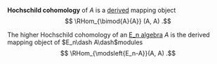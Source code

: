  **Hochschild cohomology** of $A$ is a [derived](derived) mapping object 
$$
\RHom_{\bimod{A}{A}} (A, A)
.$$ 

The higher Hochschild cohomology of an [E_n algebra](E_n%20algebra) $A$ is  the derived mapping object of $E_n\dash A\dash$modules
$$
\RHom_{\modsleft{E_n-A}}(A, A)
.$$ 